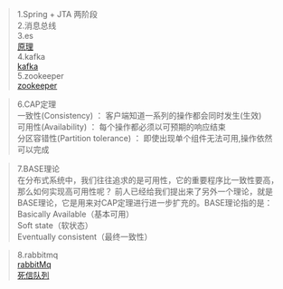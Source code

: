 > 1.Spring + JTA  两阶段<br/>
> 2.消息总线<br/>
> 3.es<br/>
[原理](https://www.cnblogs.com/JimShi/p/11525360.html)<br/>
> 4.kafka<br/>
[kafka](https://blog.csdn.net/qq_28900249/article/details/90346599)<br/>
> 5.zookeeper<br/>
[zookeeper](https://www.cnblogs.com/felixzh/p/5869212.html)<br/>

> 6.CAP定理<br/>
  一致性(Consistency) ： 客户端知道一系列的操作都会同时发生(生效)<br/>
  可用性(Availability) ： 每个操作都必须以可预期的响应结束<br/>
  分区容错性(Partition tolerance) ： 即使出现单个组件无法可用,操作依然可以完成<br/>

> 7.BASE理论<br/>
在分布式系统中，我们往往追求的是可用性，它的重要程序比一致性要高，那么如何实现高可用性呢？ 前人已经给我们提出来了另外一个理论，就是BASE理论，它是用来对CAP定理进行进一步扩充的。BASE理论指的是：<br/>
Basically Available（基本可用）<br/>
Soft state（软状态）<br/>
Eventually consistent（最终一致性）<br/>

> 8.rabbitmq<br/>
[rabbitMq](https://blog.csdn.net/whoamiyang/article/details/54954780)<br/>
[死信队列](https://my.oschina.net/xiaominmin/blog/1810851)<br/>
